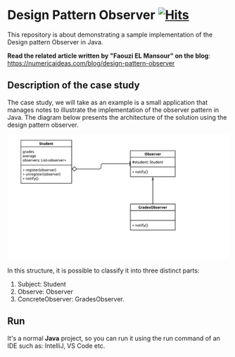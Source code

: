 # Design Pattern Observer&nbsp;[![Hits](https://hits.seeyoufarm.com/api/count/incr/badge.svg?url=https%3A%2F%2Fgithub.com%2Fnumerica-ideas%2Fcommunity%2Ftree%2Fmaster%2Fjava%2Fdesign-pattern-observer&count_bg=%2379C83D&title_bg=%23555555&icon=&icon_color=%23E7E7E7&title=hits&edge_flat=false)](https://numericaideas.com/blog/design-pattern-observer)

This repository is about demonstrating a sample implementation of the Design pattern Observer in Java.

**Read the related article written by "Faouzi EL Mansour" on the blog**: https://numericaideas.com/blog/design-pattern-observer

## Description of the case study

The case study, we will take as an example is a small application that manages notes to illustrate the implementation of the observer pattern in Java. The diagram below presents the architecture of the solution using the design pattern observer.

[![FeaturedImage](./images/architecture.png)](https://numericaideas.com/blog/design-pattern-observer)

In this structure, it is possible to classify it into three distinct parts:

1. Subject: Student
2. Observe: Observer
3. ConcreteObserver: GradesObserver.

## Run

It's a normal **Java** project, so you can run it using the run command of an IDE such as: IntelliJ, VS Code etc.
